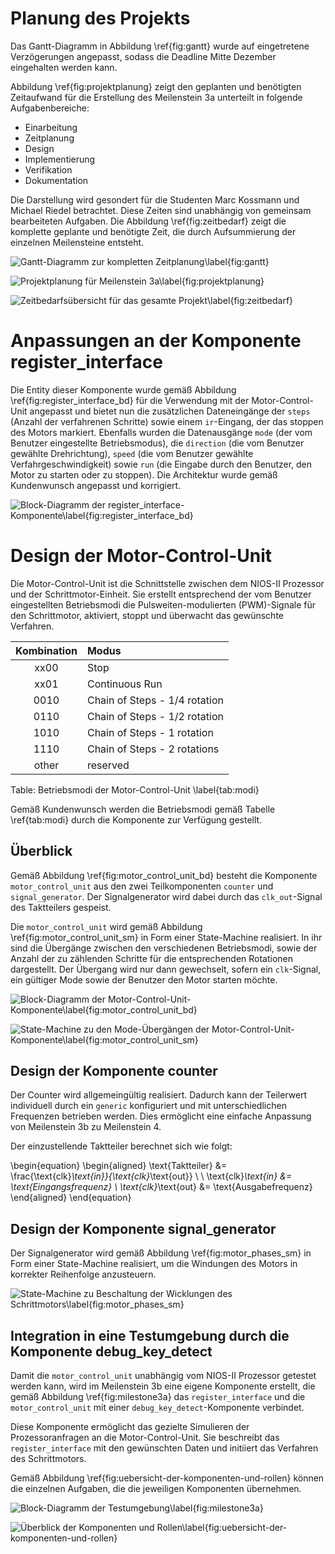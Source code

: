 # Planung des Projekts

Das Gantt-Diagramm in Abbildung \ref{fig:gantt} wurde auf eingetretene Verzögerungen angepasst, sodass die Deadline Mitte Dezember eingehalten werden kann.
 
Abbildung \ref{fig:projektplanung} zeigt den geplanten und benötigten Zeitaufwand für die Erstellung des Meilenstein 3a unterteilt in folgende Aufgabenbereiche:

- Einarbeitung
- Zeitplanung
- Design
- Implementierung
- Verifikation
- Dokumentation

Die Darstellung wird gesondert für die Studenten Marc Kossmann und Michael Riedel betrachtet. Diese Zeiten sind unabhängig von gemeinsam bearbeiteten Aufgaben. Die Abbildung \ref{fig:zeitbedarf} zeigt die komplette geplante und benötigte Zeit, die durch Aufsummierung der einzelnen Meilensteine entsteht.

![Gantt-Diagramm zur kompletten Zeitplanung\label{fig:gantt}][fig:gantt]

![Projektplanung für Meilenstein 3a\label{fig:projektplanung}][fig:projektplanung]

![Zeitbedarfsübersicht für das gesamte Projekt\label{fig:zeitbedarf}][fig:zeitbedarf]

# Anpassungen an der Komponente register_interface

Die Entity dieser Komponente wurde gemäß Abbildung \ref{fig:register_interface_bd} für die Verwendung mit der Motor-Control-Unit angepasst und bietet nun die zusätzlichen Dateneingänge der `steps` (Anzahl der verfahrenen Schritte) sowie einem `ir`-Eingang, der das stoppen des Motors markiert. Ebenfalls wurden die Datenausgänge `mode` (der vom Benutzer eingestellte Betriebsmodus), die `direction` (die vom Benutzer gewählte Drehrichtung), `speed` (die vom Benutzer gewählte Verfahrgeschwindigkeit) sowie `run` (die Eingabe durch den Benutzer, den Motor zu starten oder zu stoppen). Die Architektur wurde gemäß Kundenwunsch angepasst und korrigiert.

![Block-Diagramm der register_interface-Komponente\label{fig:register_interface_bd}][fig:register_interface_bd]

# Design der Motor-Control-Unit

Die Motor-Control-Unit ist die Schnittstelle zwischen dem NIOS-II Prozessor und der Schrittmotor-Einheit. Sie erstellt entsprechend der vom Benutzer eingestellten Betriebsmodi die Pulsweiten-modulierten (PWM)-Signale für den Schrittmotor, aktiviert, stoppt und überwacht das gewünschte Verfahren.

| Kombination | Modus                                 |
| :---------: | :------------------------------------ |
| xx00        | Stop                                  |
| xx01        | Continuous Run                        |
| 0010        | Chain of Steps - 1/4 rotation         |
| 0110        | Chain of Steps - 1/2 rotation         |
| 1010        | Chain of Steps - 1 rotation           |
| 1110        | Chain of Steps - 2 rotations          |
| other       | reserved                              |

Table: Betriebsmodi der Motor-Control-Unit \label{tab:modi}

Gemäß Kundenwunsch werden die Betriebsmodi gemäß Tabelle \ref{tab:modi} durch die Komponente zur Verfügung gestellt.

## Überblick

Gemäß Abbildung \ref{fig:motor_control_unit_bd} besteht die Komponente `motor_control_unit` aus den zwei Teilkomponenten `counter` und `signal_generator`. Der Signalgenerator wird dabei durch das `clk_out`-Signal des Taktteilers gespeist.

Die `motor_control_unit` wird gemäß Abbildung \ref{fig:motor_control_unit_sm} in Form einer State-Machine realisiert. In ihr sind die Übergänge zwischen den verschiedenen Betriebsmodi, sowie der Anzahl der zu zählenden Schritte für die entsprechenden Rotationen dargestellt. Der Übergang wird nur dann gewechselt, sofern ein `clk`-Signal, ein gültiger Mode sowie der Benutzer den Motor starten möchte.

![Block-Diagramm der Motor-Control-Unit-Komponente\label{fig:motor_control_unit_bd}][fig:motor_control_unit_bd]

![State-Machine zu den Mode-Übergängen der Motor-Control-Unit-Komponente\label{fig:motor_control_unit_sm}][fig:motor_control_unit_sm]

## Design der Komponente counter

Der Counter wird allgemeingültig realisiert. Dadurch kann der Teilerwert individuell durch ein `generic` konfiguriert und mit unterschiedlichen Frequenzen betrieben werden. Dies ermöglicht eine einfache Anpassung von Meilenstein 3b zu Meilenstein 4.

Der einzustellende Taktteiler berechnet sich wie folgt:

\begin{equation}
\begin{aligned}
    \text{Taktteiler} &= \frac{\text{clk}_\text{in}}{\text{clk}_\text{out}} \\
    \\
    \text{clk}_\text{in} &= \text{Eingangsfrequenz} \\
    \text{clk}_\text{out} &= \text{Ausgabefrequenz}
\end{aligned}
\end{equation}

## Design der Komponente signal_generator

Der Signalgenerator wird gemäß Abbildung \ref{fig:motor_phases_sm} in Form einer State-Machine realisiert, um die Windungen des Motors in korrekter Reihenfolge anzusteuern.

![State-Machine zu Beschaltung der Wicklungen des Schrittmotors\label{fig:motor_phases_sm}][fig:motor_phases_sm]

## Integration in eine Testumgebung durch die Komponente debug_key_detect

Damit die `motor_control_unit` unabhängig vom NIOS-II Prozessor getestet werden kann, wird im Meilenstein 3b eine eigene Komponente erstellt, die gemäß Abbildung \ref{fig:milestone3a} das `register_interface` und die `motor_control_unit` mit einer `debug_key_detect`-Komponente verbindet.

Diese Komponente ermöglicht das gezielte Simulieren der Prozessoranfragen an die Motor-Control-Unit. Sie beschreibt das `register_interface` mit den gewünschten Daten und initiiert das Verfahren des Schrittmotors.

Gemäß Abbildung \ref{fig:uebersicht-der-komponenten-und-rollen} können die einzelnen Aufgaben, die die jeweiligen Komponenten übernehmen. 

![Block-Diagramm der Testumgebung\label{fig:milestone3a}][fig:milestone3a]

![Überblick der Komponenten und Rollen\label{fig:uebersicht-der-komponenten-und-rollen}][fig:uebersicht-der-komponenten-und-rollen]

<!-- Links -->

[fig:gantt]: ../Planning/Gantt-Diagramm.png "Gantt-Diagramm zur kompletten Zeitplanung"

[fig:projektplanung]: ../Planning/Planung_Meilenstein3a.png "Projektplanung für Meilenstein 3a" 

[fig:zeitbedarf]: ../Planning/Zeitbedarf.png "Zeitbedarfsübersicht für das gesamte Projekt"

[fig:register_interface_bd]: ../Milestone_3a/Diagrams/Block/register_interface.png "Block Diagramm des Register Interface"

[fig:motor_control_unit_bd]: ../Milestone_3a/Diagrams/Block/motor_control_unit.png "Block-Diagramm der Motor-Control-Unit-Komponente"

[fig:motor_control_unit_sm]: ../Milestone_3a/Diagrams/State-Machines/motor_control_unit.png "State-Machine zu den Mode-Übergängen der Motor-Control-Unit-Komponente"

[fig:motor_phases_sm]: ../Milestone_3a/Diagrams/State-Machines/motor_phases.png "State-Machine zu Beschaltung der Wicklungen des Schrittmotors"

[fig:milestone3a]: ../Milestone_3a/Diagrams/Block/milestone3a.png "Block-Diagramm der Testumgebung"

[fig:uebersicht-der-komponenten-und-rollen]: ../Milestone_3a/Diagrams/Uebersicht-Komponenten-und-Rollen.png "Überblick der Komponenten und Rollen"